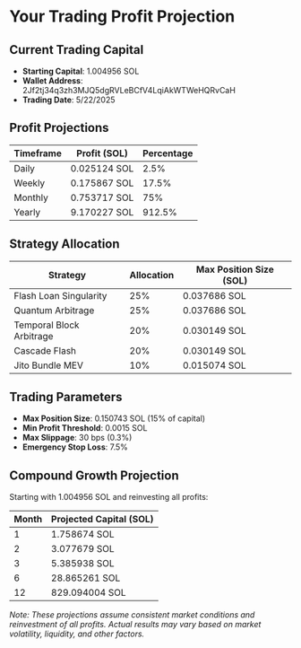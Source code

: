 # Your Trading Profit Projection

## Current Trading Capital
- **Starting Capital**: 1.004956 SOL
- **Wallet Address**: 2Jf2tj34q3zh3MJQ5dgRVLeBCfV4LqiAkWTWeHQRvCaH
- **Trading Date**: 5/22/2025

## Profit Projections

| Timeframe | Profit (SOL) | Percentage |
|-----------|--------------|------------|
| Daily     | 0.025124 SOL | 2.5% |
| Weekly    | 0.175867 SOL | 17.5% |
| Monthly   | 0.753717 SOL | 75% |
| Yearly    | 9.170227 SOL | 912.5% |

## Strategy Allocation

| Strategy | Allocation | Max Position Size (SOL) |
|----------|------------|-------------------------|
| Flash Loan Singularity | 25% | 0.037686 SOL |
| Quantum Arbitrage | 25% | 0.037686 SOL |
| Temporal Block Arbitrage | 20% | 0.030149 SOL |
| Cascade Flash | 20% | 0.030149 SOL |
| Jito Bundle MEV | 10% | 0.015074 SOL |

## Trading Parameters

- **Max Position Size**: 0.150743 SOL (15% of capital)
- **Min Profit Threshold**: 0.0015 SOL
- **Max Slippage**: 30 bps (0.3%)
- **Emergency Stop Loss**: 7.5%

## Compound Growth Projection

Starting with 1.004956 SOL and reinvesting all profits:

| Month | Projected Capital (SOL) |
|-------|-------------------------|
| 1     | 1.758674 SOL |
| 2     | 3.077679 SOL |
| 3     | 5.385938 SOL |
| 6     | 28.865261 SOL |
| 12    | 829.094004 SOL |

*Note: These projections assume consistent market conditions and reinvestment of all profits. Actual results may vary based on market volatility, liquidity, and other factors.*
